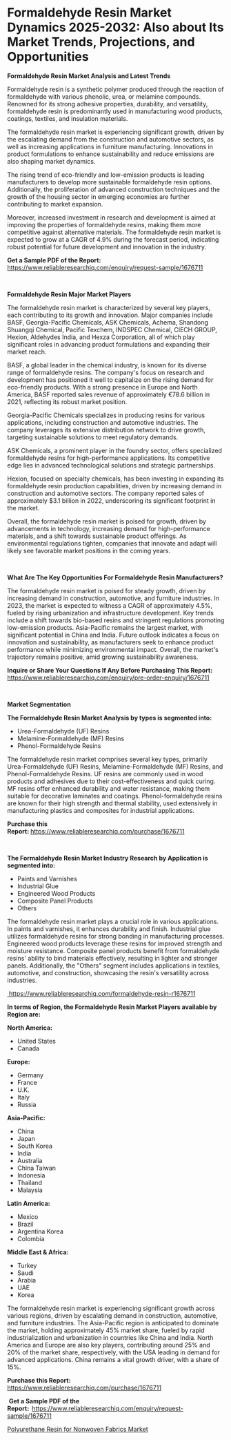 <p><h1>Formaldehyde Resin Market Dynamics 2025-2032: Also about Its Market Trends, Projections, and Opportunities</h1></p><p><strong>Formaldehyde Resin Market Analysis and Latest Trends</strong></p>
<p><p>Formaldehyde resin is a synthetic polymer produced through the reaction of formaldehyde with various phenolic, urea, or melamine compounds. Renowned for its strong adhesive properties, durability, and versatility, formaldehyde resin is predominantly used in manufacturing wood products, coatings, textiles, and insulation materials. </p><p>The formaldehyde resin market is experiencing significant growth, driven by the escalating demand from the construction and automotive sectors, as well as increasing applications in furniture manufacturing. Innovations in product formulations to enhance sustainability and reduce emissions are also shaping market dynamics. </p><p>The rising trend of eco-friendly and low-emission products is leading manufacturers to develop more sustainable formaldehyde resin options. Additionally, the proliferation of advanced construction techniques and the growth of the housing sector in emerging economies are further contributing to market expansion. </p><p>Moreover, increased investment in research and development is aimed at improving the properties of formaldehyde resins, making them more competitive against alternative materials. The formaldehyde resin market is expected to grow at a CAGR of 4.9% during the forecast period, indicating robust potential for future development and innovation in the industry.</p></p>
<p><strong>Get a Sample PDF of the Report:&nbsp;</strong> <a href="https://www.reliableresearchiq.com/enquiry/request-sample/1676711?utm_campaign=3109&utm_medium=2&utm_source=Github&utm_content=ia&utm_term=24032025&utm_id=formaldehyde-resin">https://www.reliableresearchiq.com/enquiry/request-sample/1676711</a></p>
<p>&nbsp;</p>
<p><strong>Formaldehyde Resin Major Market Players</strong></p>
<p><p>The formaldehyde resin market is characterized by several key players, each contributing to its growth and innovation. Major companies include BASF, Georgia-Pacific Chemicals, ASK Chemicals, Achema, Shandong Shuangqi Chemical, Pacific Texchem, INDSPEC Chemical, CIECH GROUP, Hexion, Aldehydes India, and Hexza Corporation, all of which play significant roles in advancing product formulations and expanding their market reach.</p><p>BASF, a global leader in the chemical industry, is known for its diverse range of formaldehyde resins. The company's focus on research and development has positioned it well to capitalize on the rising demand for eco-friendly products. With a strong presence in Europe and North America, BASF reported sales revenue of approximately €78.6 billion in 2021, reflecting its robust market position.</p><p>Georgia-Pacific Chemicals specializes in producing resins for various applications, including construction and automotive industries. The company leverages its extensive distribution network to drive growth, targeting sustainable solutions to meet regulatory demands.</p><p>ASK Chemicals, a prominent player in the foundry sector, offers specialized formaldehyde resins for high-performance applications. Its competitive edge lies in advanced technological solutions and strategic partnerships.</p><p>Hexion, focused on specialty chemicals, has been investing in expanding its formaldehyde resin production capabilities, driven by increasing demand in construction and automotive sectors. The company reported sales of approximately $3.1 billion in 2022, underscoring its significant footprint in the market.</p><p>Overall, the formaldehyde resin market is poised for growth, driven by advancements in technology, increasing demand for high-performance materials, and a shift towards sustainable product offerings. As environmental regulations tighten, companies that innovate and adapt will likely see favorable market positions in the coming years.</p></p>
<p>&nbsp;</p>
<p><strong>What Are The Key Opportunities For Formaldehyde Resin Manufacturers?</strong></p>
<p><p>The formaldehyde resin market is poised for steady growth, driven by increasing demand in construction, automotive, and furniture industries. In 2023, the market is expected to witness a CAGR of approximately 4.5%, fueled by rising urbanization and infrastructure development. Key trends include a shift towards bio-based resins and stringent regulations promoting low-emission products. Asia-Pacific remains the largest market, with significant potential in China and India. Future outlook indicates a focus on innovation and sustainability, as manufacturers seek to enhance product performance while minimizing environmental impact. Overall, the market's trajectory remains positive, amid growing sustainability awareness.</p></p>
<p><strong>Inquire or Share Your Questions If Any Before Purchasing This Report:</strong> <a href="https://www.reliableresearchiq.com/enquiry/pre-order-enquiry/1676711?utm_campaign=3109&utm_medium=2&utm_source=Github&utm_content=ia&utm_term=24032025&utm_id=formaldehyde-resin">https://www.reliableresearchiq.com/enquiry/pre-order-enquiry/1676711</a></p>
<p>&nbsp;</p>
<p><strong>Market Segmentation</strong></p>
<p><strong>The Formaldehyde Resin Market Analysis by types is segmented into:</strong></p>
<p><ul><li>Urea-Formaldehyde (UF) Resins</li><li>Melamine-Formaldehyde (MF) Resins</li><li>Phenol-Formaldehyde Resins</li></ul></p>
<p><p>The formaldehyde resin market comprises several key types, primarily Urea-Formaldehyde (UF) Resins, Melamine-Formaldehyde (MF) Resins, and Phenol-Formaldehyde Resins. UF resins are commonly used in wood products and adhesives due to their cost-effectiveness and quick curing. MF resins offer enhanced durability and water resistance, making them suitable for decorative laminates and coatings. Phenol-formaldehyde resins are known for their high strength and thermal stability, used extensively in manufacturing plastics and composites for industrial applications.</p></p>
<p><strong>Purchase this Report:&nbsp;</strong><a href="https://www.reliableresearchiq.com/purchase/1676711?utm_campaign=3109&utm_medium=2&utm_source=Github&utm_content=ia&utm_term=24032025&utm_id=formaldehyde-resin">https://www.reliableresearchiq.com/purchase/1676711</a></p>
<p>&nbsp;</p>
<p><strong>The Formaldehyde Resin Market Industry Research by Application is segmented into:</strong></p>
<p><ul><li>Paints and Varnishes</li><li>Industrial Glue</li><li>Engineered Wood Products</li><li>Composite Panel Products</li><li>Others</li></ul></p>
<p><p>The formaldehyde resin market plays a crucial role in various applications. In paints and varnishes, it enhances durability and finish. Industrial glue utilizes formaldehyde resins for strong bonding in manufacturing processes. Engineered wood products leverage these resins for improved strength and moisture resistance. Composite panel products benefit from formaldehyde resins' ability to bind materials effectively, resulting in lighter and stronger panels. Additionally, the "Others" segment includes applications in textiles, automotive, and construction, showcasing the resin's versatility across industries.</p></p>
<p><a href="https://www.reliableresearchiq.com/formaldehyde-resin-r1676711?utm_campaign=3109&utm_medium=2&utm_source=Github&utm_content=ia&utm_term=24032025&utm_id=formaldehyde-resin">&nbsp;https://www.reliableresearchiq.com/formaldehyde-resin-r1676711</a></p>
<p><strong>In terms of Region, the Formaldehyde Resin Market Players available by Region are:</strong></p>
<p>
    <p> <strong> North America: </strong>
        <ul>
            <li>United States</li>
            <li>Canada</li>
        </ul>
        </p> 
    <p> <strong> Europe: </strong>
        <ul>
            <li>Germany</li>
            <li>France</li>
            <li>U.K.</li>
            <li>Italy</li>
            <li>Russia</li>
        </ul>
        </p> 
    <p> <strong> Asia-Pacific: </strong>
        <ul>
            <li>China</li>
            <li>Japan</li>
            <li>South Korea</li>
            <li>India</li>
            <li>Australia</li>
            <li>China Taiwan</li>
            <li>Indonesia</li>
            <li>Thailand</li>
            <li>Malaysia</li>
        </ul>
        </p> 
    <p> <strong> Latin America: </strong>
        <ul>
            <li>Mexico</li>
            <li>Brazil</li>
            <li>Argentina Korea</li>
            <li>Colombia</li>
        </ul>
        </p> 
    <p> <strong> Middle East & Africa: </strong>
        <ul>
            <li>Turkey</li>
            <li>Saudi</li>
            <li>Arabia</li>
            <li>UAE</li>
            <li>Korea</li>
        </ul>
    </p>
    </p>
<p><p>The formaldehyde resin market is experiencing significant growth across various regions, driven by escalating demand in construction, automotive, and furniture industries. The Asia-Pacific region is anticipated to dominate the market, holding approximately 45% market share, fueled by rapid industrialization and urbanization in countries like China and India. North America and Europe are also key players, contributing around 25% and 20% of the market share, respectively, with the USA leading in demand for advanced applications. China remains a vital growth driver, with a share of 15%.</p></p>
<p><strong>Purchase this Report: </strong><a href="https://www.reliableresearchiq.com/purchase/1676711?utm_campaign=3109&utm_medium=2&utm_source=Github&utm_content=ia&utm_term=24032025&utm_id=formaldehyde-resin">https://www.reliableresearchiq.com/purchase/1676711</a></p>
<p>&nbsp;<strong>Get a Sample PDF of the Report:&nbsp;&nbsp;</strong><a href="https://www.reliableresearchiq.com/enquiry/request-sample/1676711?utm_campaign=3109&utm_medium=2&utm_source=Github&utm_content=ia&utm_term=24032025&utm_id=formaldehyde-resin">https://www.reliableresearchiq.com/enquiry/request-sample/1676711</a></p>
<p><strong></strong></p>
<p><p><a href="https://github.com/vigoseiler/Market-Research-Report-List-1/blob/main/polyurethane-resin-for-nonwoven-fabrics-market.md?utm_campaign=3109&utm_medium=2&utm_source=Github&utm_content=ia&utm_term=24032025&utm_id=formaldehyde-resin">Polyurethane Resin for Nonwoven Fabrics Market</a></p></p>